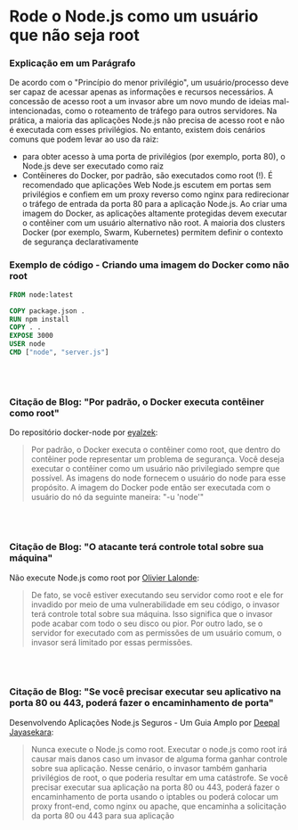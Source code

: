 # Rode o Node.js como um usuário que não seja root

### Explicação em um Parágrafo

De acordo com o "Princípio do menor privilégio", um usuário/processo deve ser capaz de acessar apenas as informações e recursos necessários. A concessão de acesso root a um invasor abre um novo mundo de ideias mal-intencionadas, como o roteamento de tráfego para outros servidores. Na prática, a maioria das aplicações Node.js não precisa de acesso root e não é executada com esses privilégios. No entanto, existem dois cenários comuns que podem levar ao uso da raiz:

- para obter acesso à uma porta de privilégios (por exemplo, porta 80), o Node.js deve ser executado como raiz
- Contêineres do Docker, por padrão, são executados como root (!). É recomendado que aplicações Web Node.js escutem em portas sem privilégios e confiem em um proxy reverso como nginx para redirecionar o tráfego de entrada da porta 80 para a aplicação Node.js. Ao criar uma imagem do Docker, as aplicações altamente protegidas devem executar o contêiner com um usuário alternativo não root. A maioria dos clusters Docker (por exemplo, Swarm, Kubernetes) permitem definir o contexto de segurança declarativamente

### Exemplo de código - Criando uma imagem do Docker como não root

```dockerfile
FROM node:latest

COPY package.json .
RUN npm install
COPY . .
EXPOSE 3000
USER node
CMD ["node", "server.js"]
```

<br/><br/>

### Citação de Blog: "Por padrão, o Docker executa contêiner como root"

Do repositório docker-node por [eyalzek](https://github.com/nodejs/docker-node/blob/master/docs/BestPractices.md#non-root-user):
> Por padrão, o Docker executa o contêiner como root, que dentro do contêiner pode representar um problema de segurança. Você deseja executar o contêiner como um usuário não privilegiado sempre que possível. As imagens do node fornecem o usuário do node para esse propósito. A imagem do Docker pode então ser executada com o usuário do nó da seguinte maneira: "-u 'node'"

<br/><br/>

### Citação de Blog: "O atacante terá controle total sobre sua máquina"

Não execute Node.js como root por [Olivier Lalonde](http://syskall.com/dont-run-node-dot-js-as-root/):
> De fato, se você estiver executando seu servidor como root e ele for invadido por meio de uma vulnerabilidade em seu código, o invasor terá controle total sobre sua máquina. Isso significa que o invasor pode acabar com todo o seu disco ou pior. Por outro lado, se o servidor for executado com as permissões de um usuário comum, o invasor será limitado por essas permissões.

<br/><br/>

### Citação de Blog: "Se você precisar executar seu aplicativo na porta 80 ou 443, poderá fazer o encaminhamento de porta"

Desenvolvendo Aplicações Node.js Seguros - Um Guia Amplo por [Deepal Jayasekara](https://jsblog.insiderattack.net/developing-secure-node-js-applications-a-broad-guide-286afdec69ce):
> Nunca execute o Node.js como root. Executar o node.js como root irá causar mais danos caso um invasor de alguma forma ganhar controle sobre sua aplicação. Nesse cenário, o invasor também ganharia privilégios de root, o que poderia resultar em uma catástrofe. Se você precisar executar sua aplicação na porta 80 ou 443, poderá fazer o encaminhamento de porta usando o iptables ou poderá colocar um proxy front-end, como nginx ou apache, que encaminha a solicitação da porta 80 ou 443 para sua aplicação
